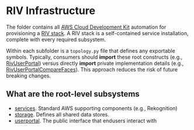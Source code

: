 # RIV Infrastructure

The folder contains all [AWS Cloud Development Kit](https://docs.aws.amazon.com/cdk/latest/guide/work-with-cdk-python.html) automation for provisioning a [RIV stack](toplogogies.py).  A RIV stack is a self-contained service installation, complete with every required subsystem.

Within each subfolder is a `topology.py` file that defines any exportable symbols.  Typically, consumers should **import** these root constructs (e.g., [RivUserPortal](userportal/topology.py)) versus directly **import** private implementation details (e.g., [RivUserPortalCompareFaces](userportal/functions/definitions.py)).  This approach reduces the risk of future breaking changes.

## What are the root-level subsystems

- [services](services). Standard AWS supporting components (e.g., Rekognition)
- [storage](storage). Defines all shared data stores.
- [userportal](userportal).  The public interface that endusers interact with
